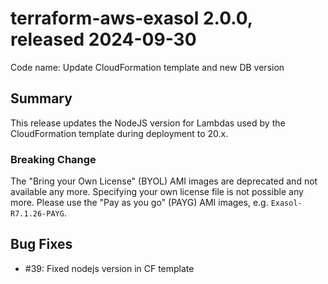 # terraform-aws-exasol 2.0.0, released 2024-09-30

Code name: Update CloudFormation template and new DB version

## Summary

This release updates the NodeJS version for Lambdas used by the CloudFormation template during deployment to 20.x.

### Breaking Change

The "Bring your Own License" (BYOL) AMI images are deprecated and not available any more. Specifying your own license file is not possible any more. Please use the "Pay as you go" (PAYG) AMI images, e.g. `Exasol-R7.1.26-PAYG`.

## Bug Fixes

- #39: Fixed nodejs version in CF template
